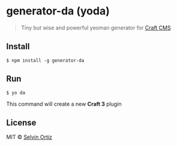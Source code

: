 # generator-da (yoda)
> Tiny but wise and powerful yeoman generator for [Craft CMS](http://buildwithcraft.com)

## Install
`$ npm install -g generator-da`

## Run
`$ yo da`

This command will create a new **Craft 3** plugin

## License
MIT &copy; [Selvin Ortiz](http://selv.in)

